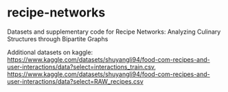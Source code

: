 # recipe-networks
Datasets and supplementary code for Recipe Networks: Analyzing Culinary Structures through Bipartite Graphs

Additional datasets on kaggle: https://www.kaggle.com/datasets/shuyangli94/food-com-recipes-and-user-interactions/data?select=interactions_train.csv, https://www.kaggle.com/datasets/shuyangli94/food-com-recipes-and-user-interactions/data?select=RAW_recipes.csv
